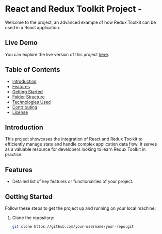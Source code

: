 # React and Redux Toolkit Project - <Your Project Name>

Welcome to the <Your Project Name> project, an advanced example of how Redux Toolkit can be used in a React application.

## Live Demo
You can explore the live version of this project [here](https://react-redux-toolkit-5c67d.web.app/).

## Table of Contents
- [Introduction](#introduction)
- [Features](#features)
- [Getting Started](#getting-started)
- [Folder Structure](#folder-structure)
- [Technologies Used](#technologies-used)
- [Contributing](#contributing)
- [License](#license)

## Introduction
This project showcases the integration of React and Redux Toolkit to efficiently manage state and handle complex application data flow. It serves as a valuable resource for developers looking to learn Redux Toolkit in practice.

## Features
- Detailed list of key features or functionalities of your project.

## Getting Started
Follow these steps to get the project up and running on your local machine:

1. Clone the repository:
   ```bash
   git clone https://github.com/your-username/your-repo.git

